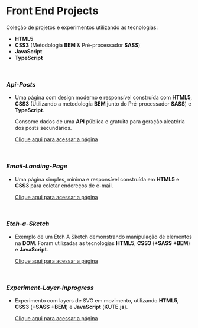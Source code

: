 # **Front End Projects**

Coleção de projetos e experimentos utilizando as tecnologias:
 - **HTML5**
 - **CSS3** (Metodologia **BEM** & Pré-processador **SASS**)
 - **JavaScript**
 - **TypeScript**

<br>

### ***Api-Posts***

 - Uma página com design moderno e responsível construída com **HTML5**, **CSS3** (Utilizando a metodologia **BEM** junto do Pré-processador **SASS**) e **TypeScript**.

    Consome dados de uma **API** pública e gratuita para geração aleatória dos posts secundários.

    [Clique aqui para acessar a página](https://victor-henri.github.io/front-projects/api-posts/)

<br>

### ***Email-Landing-Page***

 - Uma página simples, mínima e responsível construída em **HTML5** e **CSS3** para coletar endereços de e-mail.

    [Clique aqui para acessar a página](https://victor-henri.github.io/front-projects/email-landing-page/)

<br>

### ***Etch-a-Sketch***

 - Exemplo de um Etch A Sketch demonstrando manipulação de elementos na **DOM**. Foram utilizadas as tecnologias **HTML5**, **CSS3** (**+SASS** **+BEM**) e **JavaScript**.

    [Clique aqui para acessar a página](https://victor-henri.github.io/front-projects/etch-a-sketch/)

<br>

### ***Experiment-Layer-Inprogress***

 - Experimento com layers de SVG em movimento, utilizando **HTML5**, **CSS3** (**+SASS** **+BEM**) e **JavaScript** (**KUTE.js**).

    [Clique aqui para acessar a página](https://victor-henri.github.io/front-projects/experiment-layer-inprogress/)